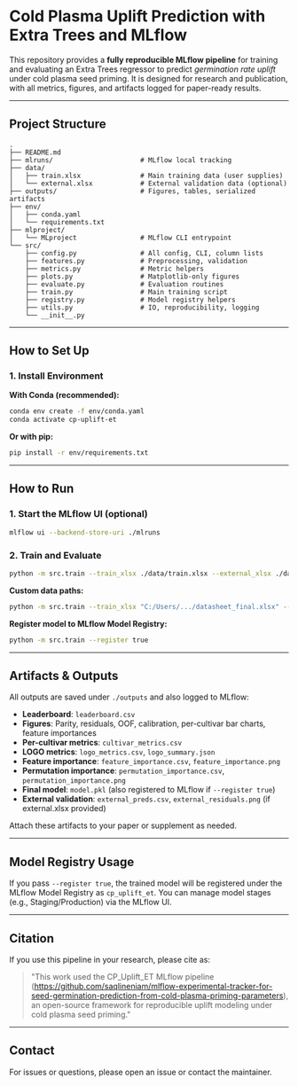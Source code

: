 # Cold Plasma Uplift Prediction with Extra Trees and MLflow

This repository provides a **fully reproducible MLflow pipeline** for training and evaluating an Extra Trees regressor to predict *germination rate uplift* under cold plasma seed priming. It is designed for research and publication, with all metrics, figures, and artifacts logged for paper-ready results.

---

## Project Structure

```
.
├── README.md
├── mlruns/                      # MLflow local tracking
├── data/
│   ├── train.xlsx               # Main training data (user supplies)
│   └── external.xlsx            # External validation data (optional)
├── outputs/                     # Figures, tables, serialized artifacts
├── env/
│   ├── conda.yaml
│   └── requirements.txt
├── mlproject/
│   └── MLproject                # MLflow CLI entrypoint
└── src/
    ├── config.py                # All config, CLI, column lists
    ├── features.py              # Preprocessing, validation
    ├── metrics.py               # Metric helpers
    ├── plots.py                 # Matplotlib-only figures
    ├── evaluate.py              # Evaluation routines
    ├── train.py                 # Main training script
    ├── registry.py              # Model registry helpers
    ├── utils.py                 # IO, reproducibility, logging
    └── __init__.py
```

---

## How to Set Up

### 1. Install Environment

**With Conda (recommended):**

```sh
conda env create -f env/conda.yaml
conda activate cp-uplift-et
```

**Or with pip:**

```sh
pip install -r env/requirements.txt
```

---

## How to Run

### 1. Start the MLflow UI (optional)

```sh
mlflow ui --backend-store-uri ./mlruns
```

### 2. Train and Evaluate

```sh
python -m src.train --train_xlsx ./data/train.xlsx --external_xlsx ./data/external.xlsx --register false
```

**Custom data paths:**

```sh
python -m src.train --train_xlsx "C:/Users/.../datasheet_final.xlsx" --external_xlsx "C:/Users/.../tesyt.xlsx"
```

**Register model to MLflow Model Registry:**

```sh
python -m src.train --register true
```

---

## Artifacts & Outputs

All outputs are saved under `./outputs` and also logged to MLflow:

- **Leaderboard**: `leaderboard.csv`
- **Figures**: Parity, residuals, OOF, calibration, per-cultivar bar charts, feature importances
- **Per-cultivar metrics**: `cultivar_metrics.csv`
- **LOGO metrics**: `logo_metrics.csv`, `logo_summary.json`
- **Feature importance**: `feature_importance.csv`, `feature_importance.png`
- **Permutation importance**: `permutation_importance.csv`, `permutation_importance.png`
- **Final model**: `model.pkl` (also registered to MLflow if `--register true`)
- **External validation**: `external_preds.csv`, `external_residuals.png` (if external.xlsx provided)

Attach these artifacts to your paper or supplement as needed.

---

## Model Registry Usage

If you pass `--register true`, the trained model will be registered under the MLflow Model Registry as `cp_uplift_et`. You can manage model stages (e.g., Staging/Production) via the MLflow UI.

---

## Citation

If you use this pipeline in your research, please cite as:

> "This work used the CP_Uplift_ET MLflow pipeline (https://github.com/saqlineniam/mlflow-experimental-tracker-for-seed-germination-prediction-from-cold-plasma-priming-parameters), an open-source framework for reproducible uplift modeling under cold plasma seed priming."

---

## Contact

For issues or questions, please open an issue or contact the maintainer.
